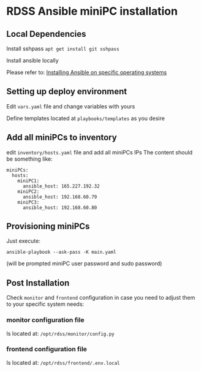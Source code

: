 # RDSS Ansible miniPC installation

## Local Dependencies

Install sshpass `apt get install git sshpass`

Install ansible locally

Please refer to:
[Installing Ansible on specific operating systems](https://docs.ansible.com/ansible/latest/installation_guide/intro_installation.html#installing-ansible-on-specific-operating-systems)

## Setting up deploy environment

Edit `vars.yaml` file and change variables with yours

Define templates located at `playbooks/templates` as you desire

## Add all miniPCs to inventory

edit `inventory/hosts.yaml` file and add all miniPCs IPs
The content should be something like:

```
miniPCs:
  hosts:
    miniPC1:
      ansible_host: 165.227.192.32
    miniPC2:
      ansible_host: 192.168.60.79
    miniPC3:
      ansible_host: 192.168.60.80
```

## Provisioning miniPCs

Just execute:

`ansible-playbook --ask-pass -K main.yaml`

(will be prompted miniPC user password and sudo password)

## Post Installation

Check `monitor` and `frontend` configuration in case you need to adjust them to your specific system needs:

### monitor configuration file

Is located at: `/opt/rdss/monitor/config.py`

### frontend configuration file

Is located at: `/opt/rdss/frontend/.env.local`
